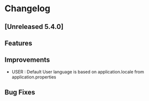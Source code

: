 # Changelog
## [Unreleased 5.4.0]
## Features
## Improvements
- USER : Default User language is based on application.locale from application.properties

## Bug Fixes

